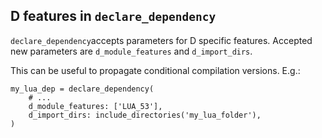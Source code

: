 ## D features in `declare_dependency`

`declare_dependency`accepts parameters for D specific features.
Accepted new parameters are `d_module_features` and `d_import_dirs`.

This can be useful to propagate conditional compilation versions. E.g.:

```meson
my_lua_dep = declare_dependency(
    # ...
    d_module_features: ['LUA_53'],
    d_import_dirs: include_directories('my_lua_folder'),
)
```
